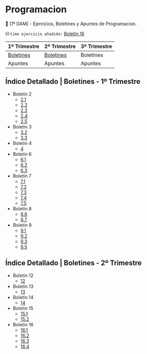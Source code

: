 # Programacion
:speech_balloon: [1º DAM] - Ejercicios, Boletines y Apuntes de Programacion.

`Último ejercicio añadido:` [Boletín 16](https://github.com/DiegoFrancoPortela/Programacion/tree/master/Boletines/2-Trimestre/Boletin16/src)

1º Trimestre | 2º Trimestre | 3º Trimestre
------------ | ------------- | -------------
[Boletines](https://github.com/DiegoFrancoPortela/Programacion/tree/master/Boletines/1-Trimestre) | [Boletines](https://github.com/DiegoFrancoPortela/Programacion/tree/master/Boletines/2-Trimestre) | Boletines
Apuntes | Apuntes | Apuntes

## Índice Detallado | Boletines - 1º Trimestre
* Boletin 2
  * [2.1](https://github.com/DiegoFrancoPortela/Programacion/tree/master/Boletines/1-Trimestre/Boletin%202/boletin2_1/src/com/programacion)
  * [2.2](https://github.com/DiegoFrancoPortela/Programacion/tree/master/Boletines/1-Trimestre/Boletin%202/boletin2_2/src/com/programacion)
  * [2.3](https://github.com/DiegoFrancoPortela/Programacion/tree/master/Boletines/1-Trimestre/Boletin%202/boletin2_3/src/com/programacion)
  * [2.4](https://github.com/DiegoFrancoPortela/Programacion/tree/master/Boletines/1-Trimestre/Boletin%202/boletin2_4/src/com/programacion)
  * [2.5](https://github.com/DiegoFrancoPortela/Programacion/tree/master/Boletines/1-Trimestre/Boletin%202/boletin2_5/src/com/programacion)
* Boletin 3
  * [3.2](https://github.com/DiegoFrancoPortela/Programacion/tree/master/Boletines/1-Trimestre/Boletin%203/boletin3_2/src/com/programacion)
  * [3.3](https://github.com/DiegoFrancoPortela/Programacion/tree/master/Boletines/1-Trimestre/Boletin%203/boletin3_3/src/com/programacion)
* Boletin 4
  * [4](https://github.com/DiegoFrancoPortela/Programacion/tree/master/Boletines/1-Trimestre/Boletin%204/boletin4/src/com/programacion)
* Boletin 6
  * [6.1](https://github.com/DiegoFrancoPortela/Programacion/tree/master/Boletines/1-Trimestre/Boletin%206/boletin6_1/src/com/programacion)
  * [6.2](https://github.com/DiegoFrancoPortela/Programacion/tree/master/Boletines/1-Trimestre/Boletin%206/boletin6_2/src/com/programacion)
  * [6.3](https://github.com/DiegoFrancoPortela/Programacion/tree/master/Boletines/1-Trimestre/Boletin%206/boletin6_3/src/com/programacion)
* Boletin 7
  * [7.1](https://github.com/DiegoFrancoPortela/Programacion/tree/master/Boletines/1-Trimestre/Boletin%207/boletin7_1/src/com/programacion)
  * [7.2](https://github.com/DiegoFrancoPortela/Programacion/tree/master/Boletines/1-Trimestre/Boletin%207/boletin7_2/src/com/programacion)
  * [7.3](https://github.com/DiegoFrancoPortela/Programacion/tree/master/Boletines/1-Trimestre/Boletin%207/boletin7_3/src/com/programacion)
  * [7.4](https://github.com/DiegoFrancoPortela/Programacion/tree/master/Boletines/1-Trimestre/Boletin%207/boletin7_4/src/com/programacion)
  * [7.5](https://github.com/DiegoFrancoPortela/Programacion/tree/master/Boletines/1-Trimestre/Boletin%207/boletin7_5/src/com/programacion)
* Boletin 8
  * [8.6](https://github.com/DiegoFrancoPortela/Programacion/tree/master/Boletines/1-Trimestre/Boletin%208/boletin8_6/src/com/programacion)
  * [8.7](https://github.com/DiegoFrancoPortela/Programacion/tree/master/Boletines/1-Trimestre/Boletin%208/boletin8_7/src/com/programacion)
* Boletin 9
  * [9.1](https://github.com/DiegoFrancoPortela/Programacion/tree/master/Boletines/1-Trimestre/Boletin%209/boletin9_1/src/com/programacion)
  * [9.2](https://github.com/DiegoFrancoPortela/Programacion/tree/master/Boletines/1-Trimestre/Boletin%209/boletin9_2/src/com/programacion)
  * [9.3](https://github.com/DiegoFrancoPortela/Programacion/tree/master/Boletines/1-Trimestre/Boletin%209/boletin9_3/src/com/programacion)
  * [9.5](https://github.com/DiegoFrancoPortela/Programacion/tree/master/Boletines/1-Trimestre/Boletin%209/boletin9_5/src/com/programacion)
  
## Índice Detallado | Boletines - 2º Trimestre
* Boletin 12
  * [12](https://github.com/DiegoFrancoPortela/Programacion/tree/master/Boletines/2-Trimestre/Boletin%2012/boletin12/src/com/programacion)
* Boletin 13
  * [13](https://github.com/DiegoFrancoPortela/Programacion/tree/master/Boletines/2-Trimestre/Boletin%2013/boletin13/src/com/programacion)
* Boletin 14
  * [14](https://github.com/DiegoFrancoPortela/Programacion/tree/master/Boletines/2-Trimestre/Boletin%2014/boletin14/src/com/programacion)
* Boletin 15
  * [15.1](https://github.com/DiegoFrancoPortela/Programacion/tree/master/Boletines/2-Trimestre/Boletin15/src/boletin15_1)
  * [15.2](https://github.com/DiegoFrancoPortela/Programacion/tree/master/Boletines/2-Trimestre/Boletin15/src/boletin15_2)
* Boletin 16
  * [16.1](https://github.com/DiegoFrancoPortela/Programacion/tree/master/Boletines/2-Trimestre/Boletin16/src/boletin16_1)
  * [16.2](https://github.com/DiegoFrancoPortela/Programacion/tree/master/Boletines/2-Trimestre/Boletin16/src/boletin16_2)
  * [16.3](https://github.com/DiegoFrancoPortela/Programacion/tree/master/Boletines/2-Trimestre/Boletin16/src/boletin16_3)
  * [16.4](https://github.com/DiegoFrancoPortela/Programacion/tree/master/Boletines/2-Trimestre/Boletin16/src/boletin16_4)
  
